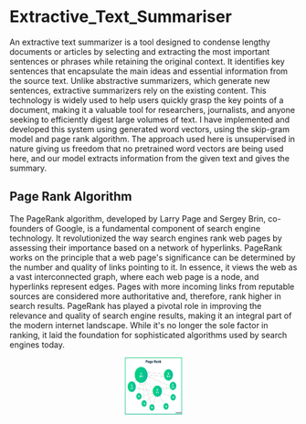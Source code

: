 # Extractive_Text_Summariser
An extractive text summarizer is a tool designed to condense lengthy documents or articles by selecting and extracting the most important sentences or phrases while retaining the original context. It identifies key sentences that encapsulate the main ideas and essential information from the source text. Unlike abstractive summarizers, which generate new sentences, extractive summarizers rely on the existing content. This technology is widely used to help users quickly grasp the key points of a document, making it a valuable tool for researchers, journalists, and anyone seeking to efficiently digest large volumes of text. I have implemented and developed this system using generated word vectors, using the skip-gram model and page rank algorithm. The approach used here is unsupervised in nature giving us freedom that no pretrained word vectors are being used here, and our model extracts information from the given text and gives the summary.

## Page Rank Algorithm
The PageRank algorithm, developed by Larry Page and Sergey Brin, co-founders of Google, is a fundamental component of search engine technology. It revolutionized the way search engines rank web pages by assessing their importance based on a network of hyperlinks. PageRank works on the principle that a web page's significance can be determined by the number and quality of links pointing to it. In essence, it views the web as a vast interconnected graph, where each web page is a node, and hyperlinks represent edges. Pages with more incoming links from reputable sources are considered more authoritative and, therefore, rank higher in search results. PageRank has played a pivotal role in improving the relevance and quality of search engine results, making it an integral part of the modern internet landscape. While it's no longer the sole factor in ranking, it laid the foundation for sophisticated algorithms used by search engines today.

<p align="center">
<img src="folder_for_data/page rank.png" alt="seg" style="width:100px; height:100px" title="Page Rank Algorithm"/>


<p>


​



